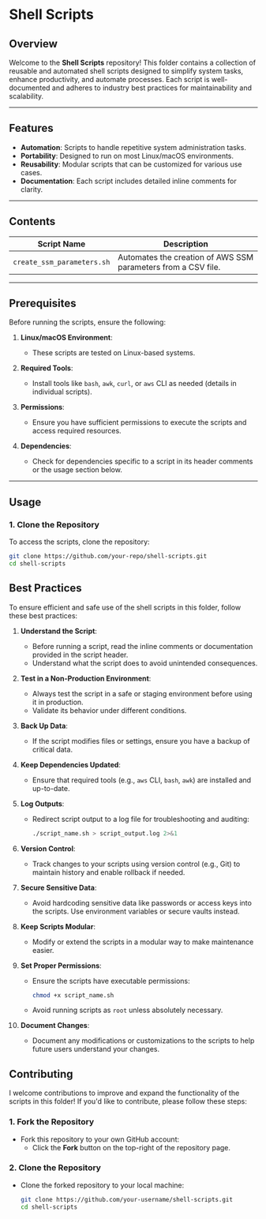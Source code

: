 # **Shell Scripts**

## **Overview**
Welcome to the **Shell Scripts** repository! This folder contains a collection of reusable and automated shell scripts designed to simplify system tasks, enhance productivity, and automate processes. Each script is well-documented and adheres to industry best practices for maintainability and scalability.

---

## **Features**
- **Automation**: Scripts to handle repetitive system administration tasks.
- **Portability**: Designed to run on most Linux/macOS environments.
- **Reusability**: Modular scripts that can be customized for various use cases.
- **Documentation**: Each script includes detailed inline comments for clarity.

---

## **Contents**
| **Script Name**                  | **Description**                                                  |
|----------------------------------|------------------------------------------------------------------|
| `create_ssm_parameters.sh`       | Automates the creation of AWS SSM parameters from a CSV file.    |

---

## **Prerequisites**
Before running the scripts, ensure the following:

1. **Linux/macOS Environment**:
   - These scripts are tested on Linux-based systems.

2. **Required Tools**:
   - Install tools like `bash`, `awk`, `curl`, or `aws` CLI as needed (details in individual scripts).

3. **Permissions**:
   - Ensure you have sufficient permissions to execute the scripts and access required resources.

4. **Dependencies**:
   - Check for dependencies specific to a script in its header comments or the usage section below.

---

## **Usage**
### **1. Clone the Repository**
To access the scripts, clone the repository:
```bash
git clone https://github.com/your-repo/shell-scripts.git
cd shell-scripts
```


## **Best Practices**
To ensure efficient and safe use of the shell scripts in this folder, follow these best practices:

1. **Understand the Script**:
   - Before running a script, read the inline comments or documentation provided in the script header.
   - Understand what the script does to avoid unintended consequences.

2. **Test in a Non-Production Environment**:
   - Always test the script in a safe or staging environment before using it in production.
   - Validate its behavior under different conditions.

3. **Back Up Data**:
   - If the script modifies files or settings, ensure you have a backup of critical data.

4. **Keep Dependencies Updated**:
   - Ensure that required tools (e.g., `aws` CLI, `bash`, `awk`) are installed and up-to-date.

5. **Log Outputs**:
   - Redirect script output to a log file for troubleshooting and auditing:
     ```bash
     ./script_name.sh > script_output.log 2>&1
     ```

6. **Version Control**:
   - Track changes to your scripts using version control (e.g., Git) to maintain history and enable rollback if needed.

7. **Secure Sensitive Data**:
   - Avoid hardcoding sensitive data like passwords or access keys into the scripts. Use environment variables or secure vaults instead.

8. **Keep Scripts Modular**:
   - Modify or extend the scripts in a modular way to make maintenance easier.

9. **Set Proper Permissions**:
   - Ensure the scripts have executable permissions:
     ```bash
     chmod +x script_name.sh
     ```
   - Avoid running scripts as `root` unless absolutely necessary.

10. **Document Changes**:
    - Document any modifications or customizations to the scripts to help future users understand your changes.

## **Contributing**
I welcome contributions to improve and expand the functionality of the scripts in this folder! If you'd like to contribute, please follow these steps:

### **1. Fork the Repository**
- Fork this repository to your own GitHub account:
  - Click the **Fork** button on the top-right of the repository page.

### **2. Clone the Repository**
- Clone the forked repository to your local machine:
  ```bash
  git clone https://github.com/your-username/shell-scripts.git
  cd shell-scripts

